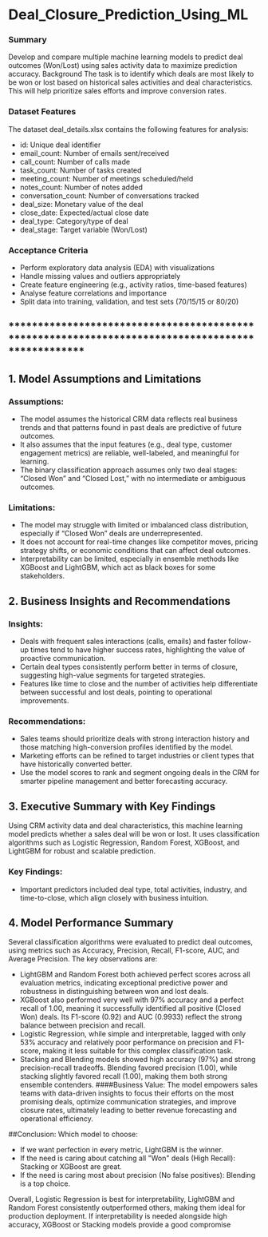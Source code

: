 # Deal_Closure_Prediction_Using_ML

### Summary
Develop and compare multiple machine learning models to predict deal outcomes (Won/Lost) using sales activity data to maximize prediction accuracy.
Background
The task is to identify which deals are most likely to be won or lost based on historical sales activities and deal characteristics. This will help prioritize sales efforts and improve conversion rates.

### Dataset Features
The dataset deal_details.xlsx contains the following features for analysis:
- id: Unique deal identifier
- email_count: Number of emails sent/received
- call_count: Number of calls made
- task_count: Number of tasks created
- meeting_count: Number of meetings scheduled/held
- notes_count: Number of notes added
- conversation_count: Number of conversations tracked
- deal_size: Monetary value of the deal
- close_date: Expected/actual close date
- deal_type: Category/type of deal
- deal_stage: Target variable (Won/Lost)

### Acceptance Criteria
- Perform exploratory data analysis (EDA) with visualizations
- Handle missing values and outliers appropriately
- Create feature engineering (e.g., activity ratios, time-based features)
- Analyse feature correlations and importance
- Split data into training, validation, and test sets (70/15/15 or 80/20)

## *************************************************************************************************

## 1. Model Assumptions and Limitations
  ### Assumptions:
  -	The model assumes the historical CRM data reflects real business trends and that patterns found in past deals are predictive of future outcomes.
  -	It also assumes that the input features (e.g., deal type, customer engagement metrics) are reliable, well-labeled, and meaningful for learning.
  -	The binary classification approach assumes only two deal stages: “Closed Won” and “Closed Lost,” with no intermediate or ambiguous outcomes.
  
  ### Limitations:
  - The model may struggle with limited or imbalanced class distribution, especially if “Closed Won” deals are underrepresented.
  - It does not account for real-time changes like competitor moves, pricing strategy shifts, or economic conditions that can affect deal outcomes.
  - Interpretability can be limited, especially in ensemble methods like XGBoost and LightGBM, which act as black boxes for some stakeholders.

## 2. Business Insights and Recommendations
  ### Insights:
  - Deals with frequent sales interactions (calls, emails) and faster follow-up times tend to have higher success rates, highlighting the value of proactive communication.
  -	Certain deal types consistently perform better in terms of closure, suggesting high-value segments for targeted strategies.
  -	Features like time to close and the number of activities help differentiate between successful and lost deals, pointing to operational improvements.
  
  ### Recommendations:
  - Sales teams should prioritize deals with strong interaction history and those matching high-conversion profiles identified by the model.
  - Marketing efforts can be refined to target industries or client types that have historically converted better.
  - Use the model scores to rank and segment ongoing deals in the CRM for smarter pipeline management and better forecasting accuracy.

## 3. Executive Summary with Key Findings
Using CRM activity data and deal characteristics, this machine learning model predicts whether a sales deal will be won or lost. It uses classification algorithms such as Logistic Regression, Random Forest, XGBoost, and LightGBM for robust and scalable prediction.
  
  ### Key Findings:
  - Important predictors included deal type, total activities, industry, and time-to-close, which align closely with business intuition.

## 4.  Model Performance Summary
 
  Several classification algorithms were evaluated to predict deal outcomes, using metrics such as Accuracy, Precision, Recall, F1-score, AUC, and Average Precision. The key observations are:
  - LightGBM and Random Forest both achieved perfect scores across all evaluation metrics, indicating exceptional predictive power and robustness in distinguishing between won and lost deals.
  - XGBoost also performed very well with 97% accuracy and a perfect recall of 1.00, meaning it successfully identified all positive (Closed Won) deals. Its F1-score (0.92) and AUC (0.9933) reflect the strong balance between precision and recall.
  - Logistic Regression, while simple and interpretable, lagged with only 53% accuracy and relatively poor performance on precision and F1-score, making it less suitable for this complex classification task.
  - Stacking and Blending models showed high accuracy (97%) and strong precision-recall tradeoffs. Blending favored precision (1.00), while stacking slightly favored recall (1.00), making them both strong ensemble contenders.
  ####Business Value:
    The model empowers sales teams with data-driven insights to focus their efforts on the most promising deals, optimize communication strategies, and improve closure rates, ultimately leading to better revenue forecasting and operational efficiency.

##Conclusion:
Which model to choose:
-	If we want perfection in every metric, LightGBM is the winner.
-	If the need is caring about catching all "Won" deals (High Recall): Stacking or XGBoost are great.
-	If the need is caring most about precision (No false positives): Blending is a top choice.

Overall, Logistic Regression is best for interpretability, LightGBM and Random Forest consistently outperformed others, making them ideal for production deployment. If interpretability is needed alongside high accuracy, XGBoost or Stacking models provide a good compromise

